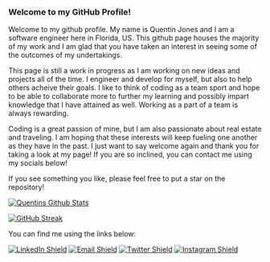 ### Welcome to my GitHub Profile!


  Welcome to my github profile. My name is Quentin Jones and I am a software engineer here in Florida, US. This github page houses the majority of my work and I am glad   that you have taken an interest in seeing some of the outcomes of my undertakings. 

  This page is still a work in progress as I am working on new ideas and projects all of the time. I engineer and develop for myself, but also to help others acheive       their goals. I like to think of coding as a team sport and hope to be able to collaborate more to further my learning and possibly impart knowledge that I have           attained as well. Working as a part of a team is always rewarding.

  Coding is a great passion of mine, but I am also passionate about real estate and traveling. I am hoping that these interests will keep fueling one another as they have in the past. I just want to say welcome again and thank you for taking a look at my page! If you are so inclined, you can contact me using my socials below!
  
  If you see something you like, please feel free to put a star on the repository!
  
   
[![Quentins Github Stats](https://github-readme-stats-rjny.vercel.app/api?username=TheQuentinJones&count_private=true&show_icons=true&theme=github_dark)](https://github.com/TheQuentinJones)

[![GitHub Streak](https://streak-stats.demolab.com/?user=TheQuentinJones)](https://git.io/streak-stats)

 You can find me using the links below:

[![LinkedIn Shield](https://img.shields.io/badge/LinkedIn-0A66C2?style=for-the-badge&logo=linkedin&logoColor=white)](https://www.linkedin.com/in/therealtorque/) [![Email Shield](https://img.shields.io/badge/Gmail-EA4335?style=for-the-badge&logo=gmail&logoColor=white)](mailto:quentin.mcc.jones@gmail.com) [![Twitter Shield](https://img.shields.io/badge/Twitter-1DA1F2?style=for-the-badge&logo=twitter&logoColor=white)](https://twitter.com/QueTheRealtor) [![Instagram Shield](https://img.shields.io/badge/Instagram-E4405F?style=for-the-badge&logo=instagram&logoColor=white)](https://www.instagram.com/realtor.que/)
